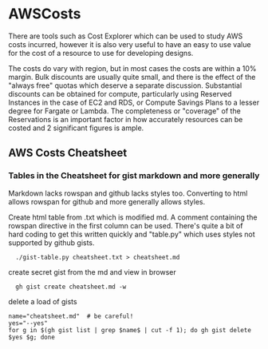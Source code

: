 # AWSCosts
There are tools such as Cost Explorer which can be used to study AWS costs incurred, however it is also very useful to have an easy to use value for the cost of a resource to use for developing designs.  

The costs do vary with region, but in most cases the costs are within a 10% margin. Bulk discounts are usually quite small, and there is the effect of the "always free" quotas which deserve a separate discussion.  Substantial discounts can be obtained for compute, particularly using Reserved Instances in the case of EC2 and RDS, or Compute Savings Plans to a lesser degree for Fargate or Lambda. The completeness or "coverage" of the Reservations is an important factor in how accurately resources can be costed and 2 significant figures is ample.



## AWS Costs Cheatsheet


### Tables in the Cheatsheet for gist markdown and more generally

Markdown lacks rowspan and github lacks styles too.  Converting to html allows rowspan for github and more generally allows styles.

Create html table from .txt which is modified md.  A comment containing the rowspan directive in the first column can be used.  There's quite a bit of hard coding to get this written quickly and "table.py" which uses styles not supported by github gists.
```
  ./gist-table.py cheatsheet.txt > cheatsheet.md
```

create secret gist from the md and view in browser
```
  gh gist create cheatsheet.md -w  
```

delete a load of gists

```
name="cheatsheet.md"  # be careful!
yes="--yes"
for g in $(gh gist list | grep $name$ | cut -f 1); do gh gist delete $yes $g; done
```